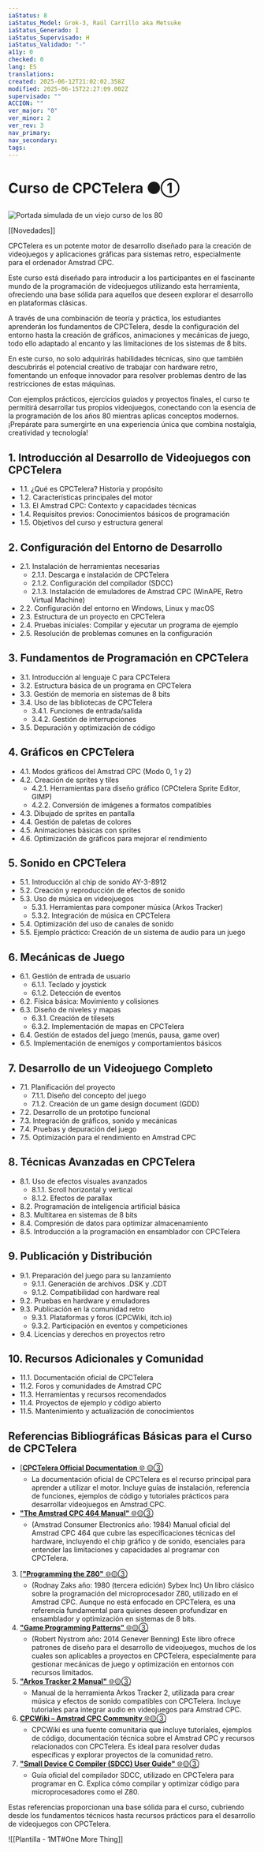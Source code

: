 ```yaml
---
iaStatus: 8
iaStatus_Model: Grok-3, Raúl Carrillo aka Metsuke
iaStatus_Generado: I
iaStatus_Supervisado: H
iaStatus_Validado: "-"
a11y: 0
checked: 0
lang: ES
translations: 
created: 2025-06-12T21:02:02.358Z
modified: 2025-06-15T22:27:09.002Z
supervisado: ""
ACCION: ""
ver_major: "0"
ver_minor: 2
ver_rev: 3
nav_primary: 
nav_secondary: 
tags:
---
```

# Curso de CPCTelera  ⚫①

![Portada simulada de un viejo curso de los 80](PublicBrain/_resources/951fc1612338516d5bd5f091895d2152_MD5.jpg)

[[Novedades]]

CPCTelera es un potente motor de desarrollo diseñado para la creación de videojuegos y aplicaciones gráficas para sistemas retro, especialmente para el ordenador Amstrad CPC.

Este curso está diseñado para introducir a los participantes en el fascinante mundo de la programación de videojuegos utilizando esta herramienta, ofreciendo una base sólida para aquellos que deseen explorar el desarrollo en plataformas clásicas. 

A través de una combinación de teoría y práctica, los estudiantes aprenderán los fundamentos de CPCTelera, desde la configuración del entorno hasta la creación de gráficos, animaciones y mecánicas de juego, todo ello adaptado al encanto y las limitaciones de los sistemas de 8 bits.

En este curso, no solo adquirirás habilidades técnicas, sino que también descubrirás el potencial creativo de trabajar con hardware retro, fomentando un enfoque innovador para resolver problemas dentro de las restricciones de estas máquinas. 

Con ejemplos prácticos, ejercicios guiados y proyectos finales, el curso te permitirá desarrollar tus propios videojuegos, conectando con la esencia de la programación de los años 80 mientras aplicas conceptos modernos. ¡Prepárate para sumergirte en una experiencia única que combina nostalgia, creatividad y tecnología!

## 1. Introducción al Desarrollo de Videojuegos con CPCTelera

- 1.1. ¿Qué es CPCTelera? Historia y propósito    
- 1.2. Características principales del motor    
- 1.3. El Amstrad CPC: Contexto y capacidades técnicas    
- 1.4. Requisitos previos: Conocimientos básicos de programación    
- 1.5. Objetivos del curso y estructura general

## 2. Configuración del Entorno de Desarrollo

- 2.1. Instalación de herramientas necesarias
    - 2.1.1. Descarga e instalación de CPCTelera
    - 2.1.2. Configuración del compilador (SDCC)
    - 2.1.3. Instalación de emuladores de Amstrad CPC (WinAPE, Retro Virtual Machine)
- 2.2. Configuración del entorno en Windows, Linux y macOS
- 2.3. Estructura de un proyecto en CPCTelera   
- 2.4. Pruebas iniciales: Compilar y ejecutar un programa de ejemplo    
- 2.5. Resolución de problemas comunes en la configuración
    
## 3. Fundamentos de Programación en CPCTelera

- 3.1. Introducción al lenguaje C para CPCTelera    
- 3.2. Estructura básica de un programa en CPCTelera    
- 3.3. Gestión de memoria en sistemas de 8 bits    
- 3.4. Uso de las bibliotecas de CPCTelera    
    - 3.4.1. Funciones de entrada/salida        
    - 3.4.2. Gestión de interrupciones        
- 3.5. Depuración y optimización de código
    
## 4. Gráficos en CPCTelera

- 4.1. Modos gráficos del Amstrad CPC (Modo 0, 1 y 2)    
- 4.2. Creación de sprites y tiles    
    - 4.2.1. Herramientas para diseño gráfico (CPCtelera Sprite Editor, GIMP)        
    - 4.2.2. Conversión de imágenes a formatos compatibles        
- 4.3. Dibujado de sprites en pantalla    
- 4.4. Gestión de paletas de colores    
- 4.5. Animaciones básicas con sprites    
- 4.6. Optimización de gráficos para mejorar el rendimiento
    
## 5. Sonido en CPCTelera

- 5.1. Introducción al chip de sonido AY-3-8912    
- 5.2. Creación y reproducción de efectos de sonido    
- 5.3. Uso de música en videojuegos    
    - 5.3.1. Herramientas para componer música (Arkos Tracker)        
    - 5.3.2. Integración de música en CPCTelera        
- 5.4. Optimización del uso de canales de sonido    
- 5.5. Ejemplo práctico: Creación de un sistema de audio para un juego
    
## 6. Mecánicas de Juego

- 6.1. Gestión de entrada de usuario    
    - 6.1.1. Teclado y joystick        
    - 6.1.2. Detección de eventos        
- 6.2. Física básica: Movimiento y colisiones    
- 6.3. Diseño de niveles y mapas    
    - 6.3.1. Creación de tilesets        
    - 6.3.2. Implementación de mapas en CPCTelera        
- 6.4. Gestión de estados del juego (menús, pausa, game over)    
- 6.5. Implementación de enemigos y comportamientos básicos
    
## 7. Desarrollo de un Videojuego Completo

- 7.1. Planificación del proyecto    
    - 7.1.1. Diseño del concepto del juego        
    - 7.1.2. Creación de un game design document (GDD)        
- 7.2. Desarrollo de un prototipo funcional    
- 7.3. Integración de gráficos, sonido y mecánicas    
- 7.4. Pruebas y depuración del juego    
- 7.5. Optimización para el rendimiento en Amstrad CPC
    
## 8. Técnicas Avanzadas en CPCTelera
- 8.1. Uso de efectos visuales avanzados    
    - 8.1.1. Scroll horizontal y vertical        
    - 8.1.2. Efectos de parallax        
- 8.2. Programación de inteligencia artificial básica    
- 8.3. Multitarea en sistemas de 8 bits    
- 8.4. Compresión de datos para optimizar almacenamiento    
- 8.5. Introducción a la programación en ensamblador con CPCTelera
    
## 9. Publicación y Distribución

- 9.1. Preparación del juego para su lanzamiento    
    - 9.1.1. Generación de archivos .DSK y .CDT        
    - 9.1.2. Compatibilidad con hardware real        
- 9.2. Pruebas en hardware y emuladores    
- 9.3. Publicación en la comunidad retro    
    - 9.3.1. Plataformas y foros (CPCWiki, itch.io)        
    - 9.3.2. Participación en eventos y competiciones        
- 9.4. Licencias y derechos en proyectos retro
    
## 10. Recursos Adicionales y Comunidad

- 11.1. Documentación oficial de CPCTelera    
- 11.2. Foros y comunidades de Amstrad CPC    
- 11.3. Herramientas y recursos recomendados    
- 11.4. Proyectos de ejemplo y código abierto    
- 11.5. Mantenimiento y actualización de conocimientos
    
## Referencias Bibliográficas Básicas para el Curso de CPCTelera

- [[**CPCTelera Official Documentation** 🌐 🟡③](https://github.com/lronaldo/cpctelera)
    - La documentación oficial de CPCTelera es el recurso principal para aprender a utilizar el motor. Incluye guías de instalación, referencia de funciones, ejemplos de código y tutoriales prácticos para desarrollar videojuegos en Amstrad CPC.
- [**"The Amstrad CPC 464 Manual"** 🌐🟡③](http://www.cpcmania.com/Docs/Manuals/Manual%20de%20Usuario%20Amstrad%20CPC%20464.pdf)
    - (Amstrad Consumer Electronics año: 1984) Manual oficial del Amstrad CPC 464 que cubre las especificaciones técnicas del hardware, incluyendo el chip gráfico y de sonido, esenciales para entender las limitaciones y capacidades al programar con CPCTelera.
3. [[**"Programming the Z80"** 🌐🟡③](http://www.z80.info/zip/zaks_book.pdf)
    - (Rodnay Zaks año: 1980 (tercera edición) Sybex Inc) Un libro clásico sobre la programación del microprocesador Z80, utilizado en el Amstrad CPC. Aunque no está enfocado en CPCTelera, es una referencia fundamental para quienes deseen profundizar en ensamblador y optimización en sistemas de 8 bits.
4. [**"Game Programming Patterns"** 🌐🟡③](https://gameprogrammingpatterns.com)
    - (Robert Nystrom año: 2014 Genever Benning) Este libro ofrece patrones de diseño para el desarrollo de videojuegos, muchos de los cuales son aplicables a proyectos en CPCTelera, especialmente para gestionar mecánicas de juego y optimización en entornos con recursos limitados.
5. [**"Arkos Tracker 2 Manual"** 🌐🟡③](https://www.julien-nevo.com/arkostracker/#)
    - Manual de la herramienta Arkos Tracker 2, utilizada para crear música y efectos de sonido compatibles con CPCTelera. Incluye tutoriales para integrar audio en videojuegos para Amstrad CPC.
6. [**CPCWiki – Amstrad CPC Community** 🌐🟡③](https://www.cpcwiki.eu/index.php/Main_Page)
    - CPCWiki es una fuente comunitaria que incluye tutoriales, ejemplos de código, documentación técnica sobre el Amstrad CPC y recursos relacionados con CPCTelera. Es ideal para resolver dudas específicas y explorar proyectos de la comunidad retro.
7. [**"Small Device C Compiler (SDCC) User Guide"** 🌐🟡③](https://sdcc.sourceforge.net)
	- Guía oficial del compilador SDCC, utilizado en CPCTelera para programar en C. Explica cómo compilar y optimizar código para microprocesadores como el Z80.

Estas referencias proporcionan una base sólida para el curso, cubriendo desde los fundamentos técnicos hasta recursos prácticos para el desarrollo de videojuegos con CPCTelera. 
 
 ![[Plantilla - 1MT#One More Thing]]